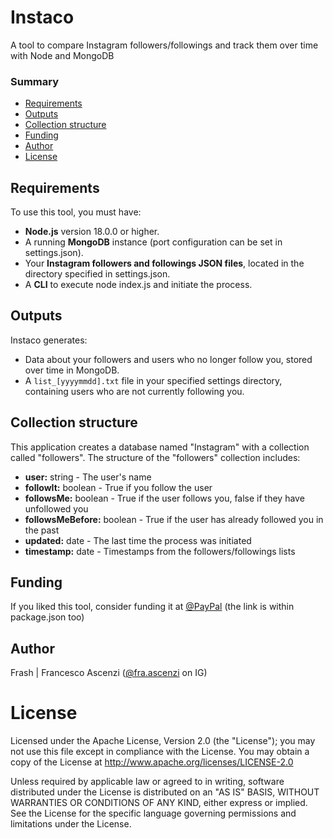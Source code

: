 # Instaco
A tool to compare Instagram followers/followings and track them over time with Node and MongoDB

### Summary
- [Requirements](#requirements)
- [Outputs](#outputs)
- [Collection structure](#collection-structure)
- [Funding](#funding)
- [Author](#author)
- [License](#license)

## Requirements
To use this tool, you must have:
- **Node.js** version 18.0.0 or higher.
- A running **MongoDB** instance (port configuration can be set in settings.json).
- Your **Instagram followers and followings JSON files**, located in the directory specified in settings.json.
- A **CLI** to execute node index.js and initiate the process.

## Outputs
Instaco generates:
- Data about your followers and users who no longer follow you, stored over time in MongoDB.
- A ```list_[yyyymmdd].txt``` file in your specified settings directory, containing users who are not currently following you.

## Collection structure
This application creates a database named "Instagram" with a collection called "followers". The structure of the "followers" collection includes:  
- **user:** string - The user's name  
- **followIt:** boolean - True if you follow the user  
- **followsMe:** boolean - True if the user follows you, false if they have unfollowed you  
- **followsMeBefore:** boolean - True if the user has already followed you in the past  
- **updated:** date - The last time the process was initiated  
- **timestamp:** date - Timestamps from the followers/followings lists  

## Funding
If you liked this tool, consider funding it at [@PayPal](https://www.paypal.com/donate/?hosted_button_id=QL4PRUX9K9Y6A) (the link is within package.json too)

## Author
Frash | Francesco Ascenzi ([@fra.ascenzi](https://www.instagram.com/fra.ascenzi) on IG)

# License
Licensed under the Apache License, Version 2.0 (the "License"); you may not use this file except in compliance with the License.
You may obtain a copy of the License at http://www.apache.org/licenses/LICENSE-2.0

Unless required by applicable law or agreed to in writing, software distributed under the License is distributed on an "AS IS" BASIS, WITHOUT WARRANTIES OR CONDITIONS OF ANY KIND, either express or implied. See the License for the specific language governing permissions and limitations under the License.
